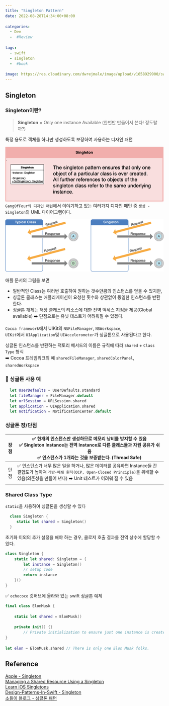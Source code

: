 ```yaml
---
title: "Singleton Pattern"
date: 2022-08-28T14:34:00+08:00

categories:
  - Dev
  -  #Review

tags:
  - swift
  - singleton
  -  #book

image: https://res.cloudinary.com/dwrejmale/image/upload/v1658929900/swift_dpaoqx.png #the-creative-exchange-d2zvqp3fpro-unsplash.jpg
---
```


## Singleton

### Singleton이란?

> **Singleton** = Only one instance Available (한번만 만들어서 쓴다! 정도랄까?)

특정 용도로 객체를 하나만 생성하도록 보장하여 사용하는 디자인 패턴

![img](post/swift/220928-1.png)
`GangOfFour의 디자인 패턴`에서 이야기하고 있는 여러가지 디자인 패턴 중 `생성 - Singleton`의 UML 다이어그램이다.

![img](post/swift/220928-2.png)

애플 문서의 그림을 보면

- 일반적인 Class는 여러번 호출하여 원하는 갯수만큼의 인스턴스를 얻을 수 있지만,
- 싱글톤 클래스는 애플리케이션이 요청한 횟수와 상관없이 동일한 인스턴스를 반환한다.
- 싱글톤 개체는 해당 클래스의 리소스에 대한 전역 액세스 지점을 제공(Global available) ➡️ 단점으로는 유닛 테스트가 어려워질 수 있겠다.

`Cocoa framework`에서 UIKit의 `NSFileManager`, `NSWorkspace`,  
`UIKit`에서 `UIApplication`및 `UIAccelerometer`가 싱글톤으로 사용된다고 한다.

싱글톤 인스턴스를 반환하는 팩토리 메서드의 이름은 규칙에 따라 `Shared` + `Class Type` 형식  
➡️ Cocoa 프레임워크의 예 `sharedFileManager`, `sharedColorPanel`, `sharedWorkspace`

### 🌱 싱글톤 사용 예

```swift
  let UserDefaults = UserDefaults.standard
  let fileManager = FileManager.default
  let urlSession = URLSession.shared
  let application = UIApplication.shared
  let notification = NotificationCenter.default
```

### 싱글톤 장/단점

| 장점 | ✅ 한개의 인스턴스만 생성하므로 메모리 낭비를 방지할 수 있음<br> ✅ Singleton Instance는 전역 Instance로 다른 클래스들과 자원 공유가 쉬움<br> ✅ 인스턴스가 1개라는 것을 보증받는다. (Thread Safe)               |
| :--: | ---------------------------------------------------------------------------------------------------------------------------------------------------------------------------------------------------------------- |
| 단점 | ✅ 인스턴스가 너무 많은 일을 하거나, 많은 데이터를 공유하면 Instance들 간 결합도가 높아져 `개방-폐쇄 원칙(OCP, Open-Closed Principle)`을 위배할 수 있음(의존성을 만들어 낸다) ➡️ Unit 테스트가 어려워 질 수 있음 |

### Shared Class Type

`static`을 사용하여 싱글톤을 생성할 수 있다

```swift
  class Singleton {
  	 static let shared = Singleton()
  }
```

초기화 이외의 추가 설정을 해야 하는 경우, 클로저 호출 결과를 전역 상수에 할당할 수 있다.

```swift
class Singleton {
    static let shared: Singleton = {
        let instance = Singleton()
        // setup code
        return instance
    }()
}
```

✅ `ochococo` 깃허브에 올라와 있는 swift 싱글톤 예제

```swift
final class ElonMusk {

    static let shared = ElonMusk()

    private init() {}
        // Private initialization to ensure just one instance is created.
}

let elon = ElonMusk.shared // There is only one Elon Musk folks.
```

## Reference

[Apple - Singleton](https://developer.apple.com/library/archive/documentation/General/Conceptual/DevPedia-CocoaCore/Singleton.html)  
[Managing a Shared Resource Using a Singleton](https://developer.apple.com/documentation/swift/cocoa_design_patterns/managing_a_shared_resource_using_a_singleton)  
[Learn iOS Singletons](https://www.youtube.com/watch?v=hs0tGkPdSQM)  
[Design-Patterns-In-Swift - Singleton](https://github.com/ochococo/Design-Patterns-In-Swift#-singleton)  
[소들이 블로그 - 싱글톤 패턴](https://babbab2.tistory.com/66)
